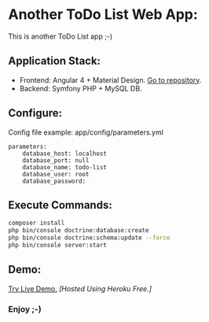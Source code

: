 # Another ToDo List Web App:

This is another ToDo List app ;-)

## Application Stack:

* Frontend: Angular 4 + Material Design. [Go to repository](https://github.com/maurobonfietti/todo-list-front).
* Backend: Symfony PHP + MySQL DB.


## Configure:

Config file example: app/config/parameters.yml

```
parameters:
    database_host: localhost
    database_port: null
    database_name: todo-list
    database_user: root
    database_password: 
```

## Execute Commands:

``` bash
composer install
php bin/console doctrine:database:create
php bin/console doctrine:schema:update --force
php bin/console server:start
```

## Demo:

[Try Live Demo.](http://bit.ly/2ngN0rB) *[Hosted Using Heroku Free.]*

### Enjoy ;-)
